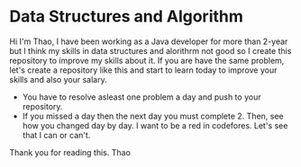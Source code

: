 # Data Structures and Algorithm

Hi I'm Thao, I have been working as a Java developer for more than 2-year but I think my skills in data structures and alorithrm not good so I create this repository to improve my skills about it. 
If you are have the same problem, let's create a repository like this and start to learn today to improve your skills and also your salary.
* You have to resolve asleast one problem a day and push to your repository.
* If you missed a day then the next day you must complete 2.
Then, see how you changed day by day.
I want to be a red in codefores. Let's see that I can or can't.

Thank you for reading this.
    Thao
